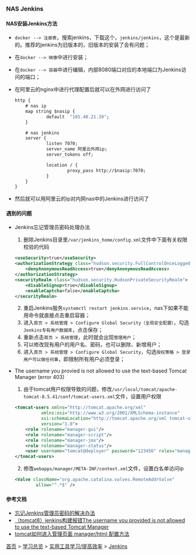 ### NAS Jenkins

#### NAS安装Jenkins方法
* `docker --> 注册表`，搜索jenkins，下载这个，`jenkins/jenkins`，这个是最新的。推荐的jenkins为旧版本的，旧版本的安装了会有问题；  
* 在`docker --> 映像`中进行安装；  
* 在`docker --> 容器`中进行编辑，内部8080端口对应的本地端口为Jenkins访问的端口；  

* 在阿里云的nginx中进行代理配置后就可以在外网进行访问了  
    ```cmd
    http {
        # nas ip
        map string $nasip {
                default  "101.40.21.39";
        }

        # nas jenkins
        server {
                listen 7070;
                server_name 阿里云外网ip;
                server_tokens off;

                location / {
                        proxy_pass http://$nasip:7070;
                }
        }
    }
    ```
* 然后就可以用阿里云的ip对内网nas中的Jenkins进行访问了

#### 遇到的问题
* Jenkins忘记管理员密码处理办法  
  1. 删除Jenkins目录里`/var/jenkins_home/config.xml`文件中下面有关权限校验的代码  

    ```xml
    <useSecurity>true</useSecurity>
    <authorizationStrategy class="hudson.security.FullControlOnceLoggedInAuthorizationStrategy">
        <denyAnonymousReadAccess>true</denyAnonymousReadAccess>
    </authorizationStrategy>
    <securityRealm class="hudson.security.HudsonPrivateSecurityRealm">
        <disableSignup>true</disableSignup>
        <enableCaptcha>false</enableCaptcha>
    </securityRealm>
    ```
  2. 重启Jenkins服务`systemctl restart jenkins.service`，nas下如果不能用命令就直接点击重启容器；
  3. 进入`首页 > 系统管理 > Configure Global Security（全局安全配置）`，勾选`Jenkins专有用户数据库`，点击保存；
  4. 重新点击`首页 > 系统管理`，此时就会出现`管理用户`；
  5. 可以修改现有用户的用户名、密码，也可以删除、新增用户；
  6. 进入`首页 > 系统管理 > Configure Global Security`，勾选`授权策略 > 登录用户可以做任何事`，即限制所有用户必须登录；

* The username you provied is not allowed to use the text-based Tomcat Manager (error 403)
  1. 由于tomcat用户权限导致的问题，修改`/usr/local/tomcat/apache-tomcat-8.5.41/conf/tomcat-users.xml`文件，设置用户权限  

    ```xml
    <tomcat-users xmlns="http://tomcat.apache.org/xml"
              xmlns:xsi="http://www.w3.org/2001/XMLSchema-instance"
              xsi:schemaLocation="http://tomcat.apache.org/xml tomcat-users.xsd"
              version="1.0">
        <role rolename="manager-gui"/>
        <role rolename="manager-script"/>
        <role rolename="manager-jmx"/>
        <role rolename="manager-status"/>
        <user username="tomcat@deployer" password="123456" roles="manager-gui,manager-script,manager-jmx,manager-status"/>
    </tomcat-users>
    ```

  2. 修改`webapps/manager/META-INF/context.xml`文件，设置白名单访问ip
    ```xml
    <Valve className="org.apache.catalina.valves.RemoteAddrValve"         
            allow="^.*$" />
    ```

  

#### 参考文档
* [忘记Jenkins管理员密码的解决办法](https://blog.csdn.net/jlminghui/article/details/54952148)
* [（tomcat8）jenkins构建报错The username you provided is not allowed to use the text-based Tomcat Manager](https://blog.csdn.net/qq574280801/article/details/88667602)
* [tomcat如何进入管理页面 manager/html 配置方法](https://blog.csdn.net/weixin_42350212/article/details/108185991)


[首页](../../../README.md) > [学习总览](../../../introduction/studyCatalogList.md) > [实用工具学习/提高效率](../PromoteEfficiency.md) > [Jenkins](Jenkins.md)